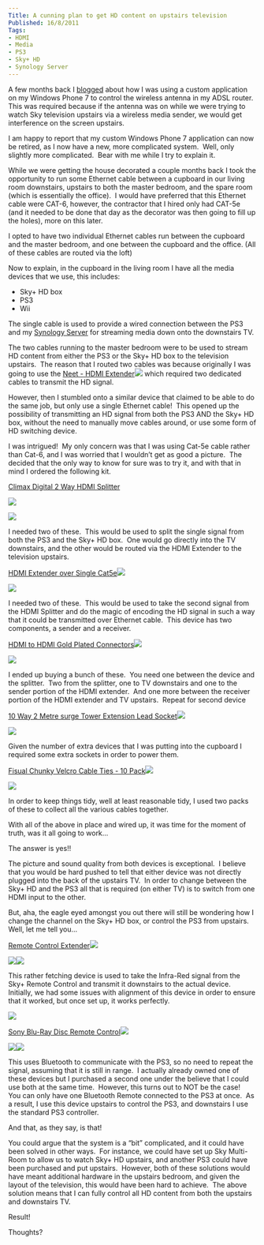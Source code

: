 ```yaml
---
Title: A cunning plan to get HD content on upstairs television
Published: 16/8/2011
Tags:
- HDMI
- Media
- PS3
- Sky+ HD
- Synology Server
---
```


A few months back I [blogged](http://www.gep13.co.uk/blog/using-a-wp7-to-automate-my-house) about how I was using a custom application on my Windows Phone 7 to control the wireless antenna in my ADSL router.  This was required because if the antenna was on while we were trying to watch Sky television upstairs via a wireless media sender, we would get interference on the screen upstairs.

I am happy to report that my custom Windows Phone 7 application can now be retired, as I now have a new, more complicated system.  Well, only slightly more complicated.  Bear with me while I try to explain it.

While we were getting the house decorated a couple months back I took the opportunity to run some Ethernet cable between a cupboard in our living room downstairs, upstairs to both the master bedroom, and the spare room (which is essentially the office).  I would have preferred that this Ethernet cable were CAT-6, however, the contractor that I hired only had CAT-5e (and it needed to be done that day as the decorator was then going to fill up the holes), more on this later.

I opted to have two individual Ethernet cables run between the cupboard and the master bedroom, and one between the cupboard and the office. (All of these cables are routed via the loft)

Now to explain, in the cupboard in the living room I have all the media devices that we use, this includes:

- Sky+ HD box
- PS3
- Wii

The single cable is used to provide a wired connection between the PS3 and my [Synology Server](http://www.gep13.co.uk/blog/streaming-movies-from-synology-server-to-ps3) for streaming media down onto the downstairs TV.

The two cables running to the master bedroom were to be used to stream HD content from either the PS3 or the Sky+ HD box to the television upstairs.  The reason that I routed two cables was because originally I was going to use the [Neet - HDMI Extender](http://www.amazon.co.uk/gp/product/B002ECYEYA/ref=as_li_ss_tl?ie=UTF8&tag=www6thprimeco-21&linkCode=as2&camp=1634&creative=19450&creativeASIN=B002ECYEYA)![](http://www.assoc-amazon.co.uk/e/ir?t=&l=as2&o=2&a=B002ECYEYA) which required two dedicated cables to transmit the HD signal.

However, then I stumbled onto a similar device that claimed to be able to do the same job, but only use a single Ethernet cable!  This opened up the possibility of transmitting an HD signal from both the PS3 AND the Sky+ HD box, without the need to manually move cables around, or use some form of HD switching device.

I was intrigued!  My only concern was that I was using Cat-5e cable rather than Cat-6, and I was worried that I wouldn’t get as good a picture.  The decided that the only way to know for sure was to try it, and with that in mind I ordered the following kit.

[Climax Digital 2 Way HDMI Splitter](http://www.amazon.co.uk/gp/product/B001CYJQYO/ref=as_li_ss_tl?ie=UTF8&tag=www6thprimeco-21&linkCode=as2&camp=1634&creative=19450&creativeASIN=B001CYJQYO)

[![](http://ws.assoc-amazon.co.uk/widgets/q?_encoding=UTF8&Format=_SL110_&ASIN=B001CYJQYO&MarketPlace=GB&ID=AsinImage&WS=1&tag=www6thprimeco-21&ServiceVersion=20070822)](http://www.amazon.co.uk/gp/product/B001CYJQYO/ref=as_li_ss_il?ie=UTF8&tag=www6thprimeco-21&linkCode=as2&camp=1634&creative=19450&creativeASIN=B001CYJQYO)

![](http://www.assoc-amazon.co.uk/e/ir?t=&l=as2&o=2&a=B001CYJQYO)

I needed two of these.  This would be used to split the single signal from both the PS3 and the Sky+ HD box.  One would go directly into the TV downstairs, and the other would be routed via the HDMI Extender to the television upstairs.

[HDMI Extender over Single Cat5e](http://www.amazon.co.uk/gp/product/B003YSW66Q/ref=as_li_ss_tl?ie=UTF8&tag=www6thprimeco-21&linkCode=as2&camp=1634&creative=19450&creativeASIN=B003YSW66Q)![](http://www.assoc-amazon.co.uk/e/ir?t=&l=as2&o=2&a=B003YSW66Q)

[![](http://ws.assoc-amazon.co.uk/widgets/q?_encoding=UTF8&Format=_SL110_&ASIN=B003YSW66Q&MarketPlace=GB&ID=AsinImage&WS=1&tag=www6thprimeco-21&ServiceVersion=20070822)](http://www.amazon.co.uk/gp/product/B003YSW66Q/ref=as_li_ss_il?ie=UTF8&tag=www6thprimeco-21&linkCode=as2&camp=1634&creative=19450&creativeASIN=B003YSW66Q)

I needed two of these.  This would be used to take the second signal from the HDMI Splitter and do the magic of encoding the HD signal in such a way that it could be transmitted over Ethernet cable.  This device has two components, a sender and a receiver.

[HDMI to HDMI Gold Plated Connectors](http://www.amazon.co.uk/gp/product/B0017RW94A/ref=as_li_ss_tl?ie=UTF8&tag=www6thprimeco-21&linkCode=as2&camp=1634&creative=19450&creativeASIN=B0017RW94A)![](http://www.assoc-amazon.co.uk/e/ir?t=&l=as2&o=2&a=B0017RW94A)

[![](http://ws.assoc-amazon.co.uk/widgets/q?_encoding=UTF8&Format=_SL110_&ASIN=B0017RW94A&MarketPlace=GB&ID=AsinImage&WS=1&tag=www6thprimeco-21&ServiceVersion=20070822)](http://www.amazon.co.uk/gp/product/B0017RW94A/ref=as_li_ss_il?ie=UTF8&tag=www6thprimeco-21&linkCode=as2&camp=1634&creative=19450&creativeASIN=B0017RW94A)

I ended up buying a bunch of these.  You need one between the device and the splitter.  Two from the splitter, one to TV downstairs and one to the sender portion of the HDMI extender.  And one more between the receiver portion of the HDMI extender and TV upstairs.  Repeat for second device

[10 Way 2 Metre surge Tower Extension Lead Socket](http://www.amazon.co.uk/gp/product/B000OV0CEY/ref=as_li_ss_tl?ie=UTF8&tag=www6thprimeco-21&linkCode=as2&camp=1634&creative=19450&creativeASIN=B000OV0CEY)![](http://www.assoc-amazon.co.uk/e/ir?t=&l=as2&o=2&a=B000OV0CEY)

[![](http://ws.assoc-amazon.co.uk/widgets/q?_encoding=UTF8&Format=_SL110_&ASIN=B000OV0CEY&MarketPlace=GB&ID=AsinImage&WS=1&tag=www6thprimeco-21&ServiceVersion=20070822)](http://www.amazon.co.uk/gp/product/B000OV0CEY/ref=as_li_ss_il?ie=UTF8&tag=www6thprimeco-21&linkCode=as2&camp=1634&creative=19450&creativeASIN=B000OV0CEY)

Given the number of extra devices that I was putting into the cupboard I required some extra sockets in order to power them.

[Fisual Chunky Velcro Cable Ties - 10 Pack](http://www.amazon.co.uk/gp/product/B001RPWPQE/ref=as_li_ss_tl?ie=UTF8&tag=www6thprimeco-21&linkCode=as2&camp=1634&creative=19450&creativeASIN=B001RPWPQE)![](http://www.assoc-amazon.co.uk/e/ir?t=&l=as2&o=2&a=B001RPWPQE)

[![](http://ws.assoc-amazon.co.uk/widgets/q?_encoding=UTF8&Format=_SL110_&ASIN=B001RPWPQE&MarketPlace=GB&ID=AsinImage&WS=1&tag=www6thprimeco-21&ServiceVersion=20070822)](http://www.amazon.co.uk/gp/product/B001RPWPQE/ref=as_li_ss_il?ie=UTF8&tag=www6thprimeco-21&linkCode=as2&camp=1634&creative=19450&creativeASIN=B001RPWPQE)

In order to keep things tidy, well at least reasonable tidy, I used two packs of these to collect all the various cables together.

With all of the above in place and wired up, it was time for the moment of truth, was it all going to work...

The answer is yes!!

The picture and sound quality from both devices is exceptional.  I believe that you would be hard pushed to tell that either device was not directly plugged into the back of the upstairs TV.  In order to change between the Sky+ HD and the PS3 all that is required (on either TV) is to switch from one HDMI input to the other.

But, aha, the eagle eyed amongst you out there will still be wondering how I change the channel on the Sky+ HD box, or control the PS3 from upstairs.  Well, let me tell you...

[Remote Control Extender](http://www.amazon.co.uk/gp/product/B003H4BVEK/ref=as_li_ss_tl?ie=UTF8&tag=www6thprimeco-21&linkCode=as2&camp=1634&creative=19450&creativeASIN=B003H4BVEK)![](http://www.assoc-amazon.co.uk/e/ir?t=&l=as2&o=2&a=B003H4BVEK)

[![](http://ws.assoc-amazon.co.uk/widgets/q?_encoding=UTF8&Format=_SL110_&ASIN=B003H4BVEK&MarketPlace=GB&ID=AsinImage&WS=1&tag=www6thprimeco-21&ServiceVersion=20070822)](http://www.amazon.co.uk/gp/product/B003H4BVEK/ref=as_li_ss_il?ie=UTF8&tag=www6thprimeco-21&linkCode=as2&camp=1634&creative=19450&creativeASIN=B003H4BVEK)![](http://www.assoc-amazon.co.uk/e/ir?t=&l=as2&o=2&a=B003H4BVEK)

This rather fetching device is used to take the Infra-Red signal from the Sky+ Remote Control and transmit it downstairs to the actual device.  Initially, we had some issues with alignment of this device in order to ensure that it worked, but once set up, it works perfectly.

![](http://www.assoc-amazon.co.uk/e/ir?t=&l=as2&o=2&a=B000OV0CEY)

[Sony Blu-Ray Disc Remote Control](http://www.amazon.co.uk/gp/product/B000MWQTLU/ref=as_li_ss_tl?ie=UTF8&tag=www6thprimeco-21&linkCode=as2&camp=1634&creative=19450&creativeASIN=B000MWQTLU)![](http://www.assoc-amazon.co.uk/e/ir?t=&l=as2&o=2&a=B000MWQTLU)

[![](http://ws.assoc-amazon.co.uk/widgets/q?_encoding=UTF8&Format=_SL110_&ASIN=B000MWQTLU&MarketPlace=GB&ID=AsinImage&WS=1&tag=www6thprimeco-21&ServiceVersion=20070822)](http://www.amazon.co.uk/gp/product/B000MWQTLU/ref=as_li_ss_il?ie=UTF8&tag=www6thprimeco-21&linkCode=as2&camp=1634&creative=19450&creativeASIN=B000MWQTLU)![](http://www.assoc-amazon.co.uk/e/ir?t=&l=as2&o=2&a=B000MWQTLU)

This uses Bluetooth to communicate with the PS3, so no need to repeat the signal, assuming that it is still in range.  I actually already owned one of these devices but I purchased a second one under the believe that I could use both at the same time.  However, this turns out to NOT be the case!  You can only have one Bluetooth Remote connected to the PS3 at once.  As a result, I use this device upstairs to control the PS3, and downstairs I use the standard PS3 controller.

And that, as they say, is that!

You could argue that the system is a “bit” complicated, and it could have been solved in other ways.  For instance, we could have set up Sky Multi-Room to allow us to watch Sky+ HD upstairs, and another PS3 could have been purchased and put upstairs.  However, both of these solutions would have meant additional hardware in the upstairs bedroom, and given the layout of the television, this would have been hard to achieve.  The above solution means that I can fully control all HD content from both the upstairs and downstairs TV.

Result!

Thoughts?
